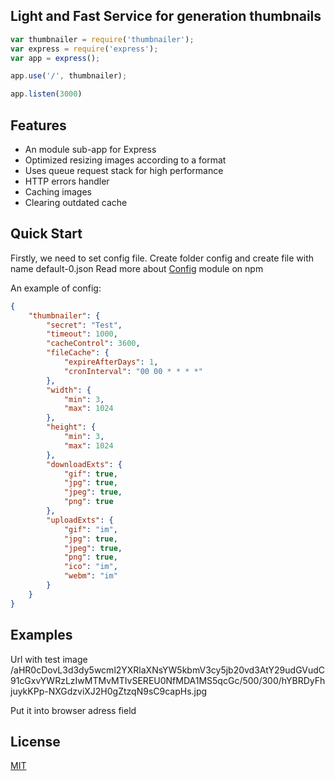 ## Light and Fast Service for generation thumbnails

```js
var thumbnailer = require('thumbnailer');
var express = require('express');
var app = express();

app.use('/', thumbnailer);

app.listen(3000)
```

## Features

  * An module sub-app for Express
  * Optimized resizing images according to a format
  * Uses queue request stack for high performance
  * HTTP errors handler
  * Caching images
  * Clearing outdated cache

## Quick Start

Firstly, we need to set config file. Create folder config and create file with name default-0.json
Read more about [Config](https://www.npmjs.com/package/config) module on npm

An example of config:

```json
{
	"thumbnailer": {
		"secret": "Test",
		"timeout": 1000,
		"cacheControl": 3600,
		"fileCache": {
			"expireAfterDays": 1,
			"cronInterval": "00 00 * * * *"
		},
		"width": {
			"min": 3,
			"max": 1024
		},
		"height": {
			"min": 3,
			"max": 1024
		},
		"downloadExts": {
			"gif": true,
			"jpg": true,
			"jpeg": true,
			"png": true
		},
		"uploadExts": {
			"gif": "im",
			"jpg": true,
			"jpeg": true,
			"png": true,
			"ico": "im",
			"webm": "im"
		}
	}
}
```

## Examples

Url with test image
/aHR0cDovL3d3dy5wcml2YXRlaXNsYW5kbmV3cy5jb20vd3AtY29udGVudC91cGxvYWRzLzIwMTMvMTIvSEREU0NfMDA1MS5qcGc/500/300/hYBRDyFhjuykKPp-NXGdzviXJ2H0gZtzqN9sC9capHs.jpg

Put it into browser adress field

## License

  [MIT](LICENSE)
